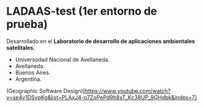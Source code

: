 # LADAAS-test (1er entorno de prueba)

Desarrollado en el **Laboratorio de desarrollo de aplicaciones ambientales satelitales.**
- Universodad Nacional de Avellaneda.
- Avellaneda.
- Buenos Aires.
- Argentina.

(Geographic Software Design)[https://www.youtube.com/watch?v=se4v1DSvpKg&list=PLAxJ4-o7ZoPePd9h8xT_Kc38UP_9GHdbk&index=7]


